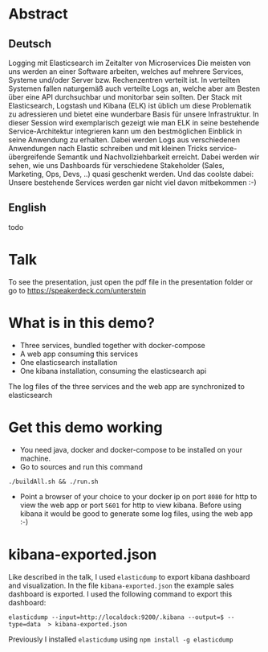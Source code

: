 # Abstract
## Deutsch
Logging mit Elasticsearch im Zeitalter von Microservices Die meisten von uns werden an einer Software arbeiten, welches auf mehrere Services, Systeme und/oder Server bzw. Rechenzentren verteilt ist. In verteilten Systemen fallen naturgemäß auch verteilte Logs an, welche aber am Besten über eine API durchsuchbar und monitorbar sein sollten. Der Stack mit Elasticsearch, Logstash und Kibana (ELK) ist üblich um diese Problematik zu adressieren und bietet eine wunderbare Basis für unsere Infrastruktur. In dieser Session wird exemplarisch gezeigt wie man ELK in seine bestehende Service-Architektur integrieren kann um den bestmöglichen Einblick in seine Anwendung zu erhalten. Dabei werden Logs aus verschiedenen Anwendungen nach Elastic schreiben und mit kleinen Tricks service-übergreifende Semantik und Nachvollziehbarkeit erreicht. Dabei werden wir sehen, wie uns Dashboards für verschiedene Stakeholder (Sales, Marketing, Ops, Devs, ..) quasi geschenkt werden. Und das coolste dabei: Unsere bestehende Services werden gar nicht viel davon mitbekommen :-)

## English
todo

# Talk

To see the presentation, just open the pdf file in the presentation folder or go to https://speakerdeck.com/unterstein

# What is in this demo?
- Three services, bundled together with docker-compose
- A web app consuming this services
- One elasticsearch installation
- One kibana installation, consuming the elasticsearch api

The log files of the three services and the web app are synchronized to elasticsearch


# Get this demo working
- You need java, docker and docker-compose to be installed on your machine.
- Go to sources and run this command

```
./buildAll.sh && ./run.sh
```

- Point a browser of your choice to your docker ip on port ```8080``` for http to view the web app or port ```5601``` for http to view kibana. Before using kibana it would be good to generate some log files, using the web app :-)

# kibana-exported.json
Like described in the talk, I used ```elasticdump``` to export kibana dashboard and visualization. In the file ```kibana-exported.json``` the example sales dashboard is exported. I used the following command to export this dashboard:

```
elasticdump --input=http://localdock:9200/.kibana --output=$ --type=data  > kibana-exported.json
```

Previously I installed ```elasticdump``` using ```npm install -g elasticdump```

